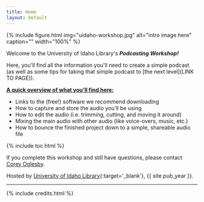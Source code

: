 ```yaml
---
title: Home
layout: default
---
```


{% include figure.html img="uidaho-workshop.jpg" alt="intro image here" caption="" width="100%" %}

Welcome to the University of Idaho Library's ***Podcasting Workshop!***  

Here, you'll find all the information you'll need to create a simple podcast (as well as some tips for taking that simple podcast to [the next level](LINK TO PAGE)).

<u><strong>A quick overview of what you'll find here:</strong></u>  
- Links to the (free!) software we recommend downloading
- How to capture and store the audio you'll be using
- How to edit the audio (i.e. trimming, cutting, and moving it around)
- Mixing the main audio with other audio (like voice-overs, music, etc.)
- How to bounce the finished project down to a simple, shareable audio file

{% include toc.html %}

If you complete this workshop and still have questions, please contact [Corey Oglesby](mailto:coglesby@uidaho.edu).

Hosted by [University of Idaho Library](http://www.lib.uidaho.edu/){:target='_blank'}, {{ site.pub_year }}.

------

{% include credits.html %}
